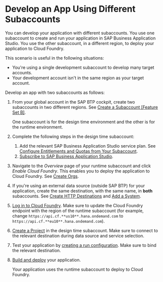 <!-- loio145150e367f44831ab7cfc2c2c320971 -->

# Develop an App Using Different Subaccounts

You can develop your application with different subaccounts. You use one subaccount to create and run your application in SAP Business Application Studio. You use the other subaccount, in a different region, to deploy your application to Cloud Foundry.

This scenario is useful in the following situations:

-   You're using a single development subaccount to develop many target accounts.
-   Your development account isn't in the same region as your target account.

Develop an app with two subaccounts as follows:

1.  From your global account in the SAP BTP cockpit, create two subaccounts in two different regions. See [Create a Subaccount \[Feature Set B\]](https://help.sap.com/products/BTP/65de2977205c403bbc107264b8eccf4b/05280a123d3044ae97457a25b3013918.html?locale=en-US#create-a-subaccount-%5Bfeature-set-b%5D).

    One subaccount is for the design time environment and the other is for the runtime environment.

2.  Complete the following steps in the design time subaccount:
    1.  Add the relevant SAP Business Application Studio service plan. See [Configure Entitlements and Quotas from Your Subaccount](https://help.sap.com/products/BTP/65de2977205c403bbc107264b8eccf4b/5ba357b4fa1e4de4b9fcc4ae771609da.html?locale=en-US#configure-entitlements-and-quotas-from-your-subaccount).
    2.  [Subscribe to SAP Business Application Studio](https://help.sap.com/docs/SAP%20Business%20Application%20Studio/9d1db9835307451daa8c930fbd9ab264/6331319fd9ea4f0ea5331e21df329539.html?locale=en-US).

3.  Navigate to the *Overview* page of your runtime subaccount and click *Enable Cloud Foundry*. This enables you to deploy the application to Cloud Foundry. See [Create Orgs](https://help.sap.com/docs/BTP/65de2977205c403bbc107264b8eccf4b/a9b1f5445a17427f844a5a43ac53d378.html?locale=en-US).
4.  If you're using an external data source \(outside SAP BTP\) for your application, create the same destination, with the same name, in **both** subaccounts. See [Create HTTP Destinations](https://help.sap.com/viewer/cca91383641e40ffbe03bdc78f00f681/Cloud/en-US/783fa1c418a244d0abb5f153e69ca4ce.html) and [Add a System](https://help.sap.com/products/SAP%20Business%20Application%20Studio/9d1db9835307451daa8c930fbd9ab264/892114ce078b4e17a9ff7e751e6330cc.html?locale=en-US&version=Cloud#add-a-system).
5.  [Log in to Cloud Foundry](https://help.sap.com/docs/SAP%20Business%20Application%20Studio/9d1db9835307451daa8c930fbd9ab264/9ad5cf8dc1444f3081f0e847c8588fc0.html?locale=en-US&version=Cloud#login-to-cloud-foundry). Make sure to update the Cloud Foundry endpoint with the region of the runtime subaccount \(for example, change `https://api.cf.**us10**.hana.ondemand.com` to `https://api.cf.**eu10**.hana.ondemand.com`\).
6.  [Create a Project](create-a-project-fa59c5a.md) in the design time subaccount. Make sure to connect to the relevant destination during data source and service selection.
7.  Test your application by [creating a run configuration](https://help.sap.com/products/SAP%20Business%20Application%20Studio/9d1db9835307451daa8c930fbd9ab264/e3cbf81c81d64cddb66151b3b7ad6bef.html?locale=en-US&version=Cloud). Make sure to bind the relevant destination.
8.  [Build and deploy](https://help.sap.com/products/SAP%20Business%20Application%20Studio/9d1db9835307451daa8c930fbd9ab264/97ef204c568c4496917139cee61224a6.html?locale=en-US&version=Cloud) your application.

    Your application uses the runtime subaccount to deploy to Cloud Foundry.


